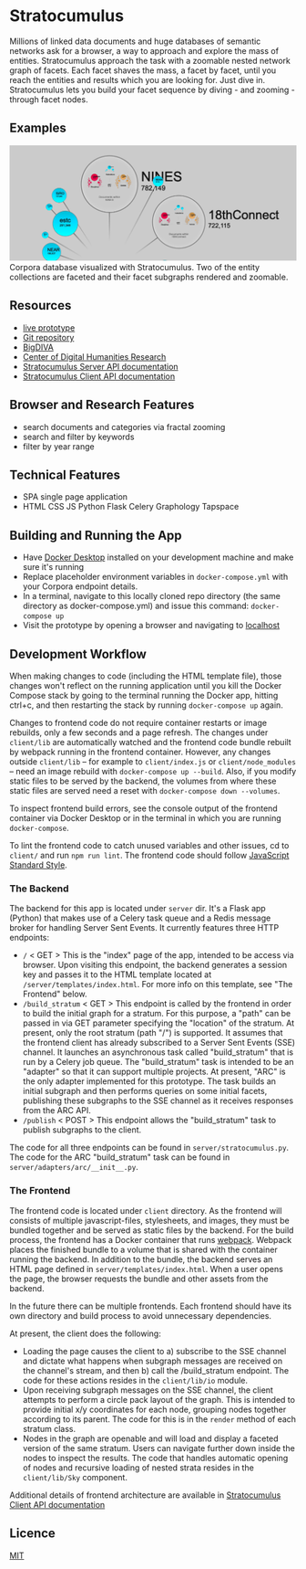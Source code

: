 # Stratocumulus

Millions of linked data documents and huge databases of semantic networks ask for a browser, a way to approach and explore the mass of entities. Stratocumulus approach the task with a zoomable nested network graph of facets. Each facet shaves the mass, a facet by facet, until you reach the entities and results which you are looking for. Just dive in. Stratocumulus lets you build your facet sequence by diving - and zooming - through facet nodes.

## Examples

[![BigDIVA Prototype](docs/stratocumulus_0.3.0_example.png)](http://prototype.bigdiva.org/)
Corpora database visualized with Stratocumulus. Two of the entity collections are faceted and their facet subgraphs rendered and zoomable.

## Resources

- [live prototype](http://prototype.bigdiva.org/)
- [Git repository](https://github.com/ARC-code/stratocumulus)
- [BigDIVA](https://bigdiva.org/)
- [Center of Digital Humanities Research](https://codhr.dh.tamu.edu/)
- [Stratocumulus Server API documentation](#the-backend)
- [Stratocumulus Client API documentation](https://arc-code.github.io/stratocumulus/client/docs/architecture.html)

## Browser and Research Features

- search documents and categories via fractal zooming
- search and filter by keywords
- filter by year range

## Technical Features

- SPA single page application
- HTML CSS JS Python Flask Celery Graphology Tapspace

## Building and Running the App

* Have [Docker Desktop](https://www.docker.com/products/docker-desktop/) installed on your development machine and make sure it's running
* Replace placeholder environment variables in `docker-compose.yml` with your Corpora endpoint details.
* In a terminal, navigate to this locally cloned repo directory (the same directory as docker-compose.yml) and issue this command: `docker-compose up`
* Visit the prototype by opening a browser and navigating to [localhost](localhost)

## Development Workflow

When making changes to code (including the HTML template file), those changes won't reflect on the running application until you kill the Docker Compose stack by going to the terminal running the Docker app, hitting ctrl+c, and then restarting the stack by running `docker-compose up` again.

Changes to frontend code do not require container restarts or image rebuilds, only a few seconds and a page refresh. The changes under `client/lib` are automatically watched and the frontend code bundle rebuilt by webpack running in the frontend container. However, any changes outside `client/lib` – for example to `client/index.js` or `client/node_modules` – need an image rebuild with `docker-compose up --build`. Also, if you modify static files to be served by the backend, the volumes from where these static files are served need a reset with `docker-compose down --volumes`.

To inspect frontend build errors, see the console output of the frontend container via Docker Desktop or in the terminal in which you are running `docker-compose`.

To lint the frontend code to catch unused variables and other issues, cd to `client/` and run `npm run lint`. The frontend code should follow [JavaScript Standard Style](https://standardjs.com/).

### The Backend

The backend for this app is located under `server` dir. It's a Flask app (Python) that makes use of a Celery task queue and a Redis message broker for handling Server Sent Events. It currently features three HTTP endpoints:

* `/` < GET > This is the "index" page of the app, intended to be access via browser. Upon visiting this endpoint, the backend generates a session key and passes it to the HTML template located at `/server/templates/index.html`. For more info on this template, see "The Frontend" below.
* `/build_stratum` < GET > This endpoint is called by the frontend in order to build the initial graph for a stratum. For this purpose, a "path" can be passed in via GET parameter specifying the "location" of the stratum. At present, only the root stratum (path "/") is supported. It assumes that the frontend client has already subscribed to a Server Sent Events (SSE) channel. It launches an asynchronous task called "build_stratum" that is run by a Celery job queue. The "build_stratum" task is intended to be an "adapter" so that it can support multiple projects. At present, "ARC" is the only adapter implemented for this prototype. The task builds an initial subgraph and then performs queries on some initial facets, publishing these subgraphs to the SSE channel as it receives responses from the ARC API.
* `/publish` < POST > This endpoint allows the "build_stratum" task to publish subgraphs to the client.

The code for all three endpoints can be found in `server/stratocumulus.py`. The code for the ARC "build_stratum" task can be found in `server/adapters/arc/__init__.py`.

### The Frontend

The frontend code is located under `client` directory. As the frontend will consists of multiple javascript-files, stylesheets, and images, they must be bundled together and be served as static files by the backend. For the build process, the frontend has a Docker container that runs [webpack](https://webpack.js.org/). Webpack places the finished bundle to a volume that is shared with the container running the backend. In addition to the bundle, the backend serves an HTML page defined in `server/templates/index.html`. When a user opens the page, the browser requests the bundle and other assets from the backend.

In the future there can be multiple frontends. Each frontend should have its own directory and build process to avoid unnecessary dependencies.

At present, the client does the following:

* Loading the page causes the client to a) subscribe to the SSE channel and dictate what happens when subgraph messages are received on the channel's stream, and then b) call the /build_stratum endpoint. The code for these actions resides in the `client/lib/io` module.
* Upon receiving subgraph messages on the SSE channel, the client attempts to perform a circle pack layout of the graph. This is intended to provide initial x/y coordinates for each node, grouping nodes together according to its parent. The code for this is in the `render` method of each stratum class.
* Nodes in the graph are openable and will load and display a faceted version of the same stratum. Users can navigate further down inside the nodes to inspect the results. The code that handles automatic opening of nodes and recursive loading of nested strata resides in the `client/lib/Sky` component.

Additional details of frontend architecture are available in [Stratocumulus Client API documentation](https://arc-code.github.io/stratocumulus/client/docs/architecture.html)

## Licence

[MIT](LICENSE)
